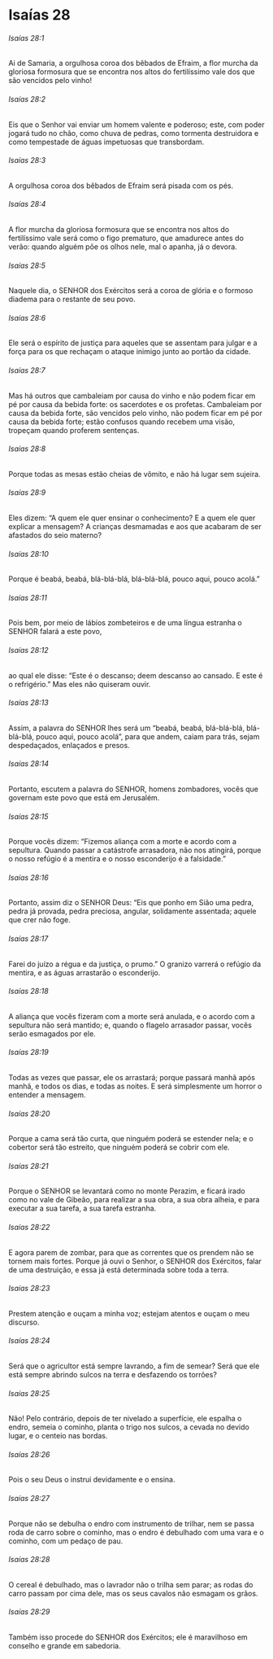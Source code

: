 # Isaías 28

###### Isaías 28:1

Ai de Samaria, a orgulhosa coroa dos bêbados de Efraim, a flor murcha da gloriosa formosura que se encontra nos altos do fertilíssimo vale dos que são vencidos pelo vinho!

###### Isaías 28:2

Eis que o Senhor vai enviar um homem valente e poderoso; este, com poder jogará tudo no chão, como chuva de pedras, como tormenta destruidora e como tempestade de águas impetuosas que transbordam.

###### Isaías 28:3

A orgulhosa coroa dos bêbados de Efraim será pisada com os pés.

###### Isaías 28:4

A flor murcha da gloriosa formosura que se encontra nos altos do fertilíssimo vale será como o figo prematuro, que amadurece antes do verão: quando alguém põe os olhos nele, mal o apanha, já o devora.

###### Isaías 28:5

Naquele dia, o SENHOR dos Exércitos será a coroa de glória e o formoso diadema para o restante de seu povo.

###### Isaías 28:6

Ele será o espírito de justiça para aqueles que se assentam para julgar e a força para os que rechaçam o ataque inimigo junto ao portão da cidade.

###### Isaías 28:7

Mas há outros que cambaleiam por causa do vinho e não podem ficar em pé por causa da bebida forte: os sacerdotes e os profetas. Cambaleiam por causa da bebida forte, são vencidos pelo vinho, não podem ficar em pé por causa da bebida forte; estão confusos quando recebem uma visão, tropeçam quando proferem sentenças.

###### Isaías 28:8

Porque todas as mesas estão cheias de vômito, e não há lugar sem sujeira.

###### Isaías 28:9

Eles dizem: “A quem ele quer ensinar o conhecimento? E a quem ele quer explicar a mensagem? A crianças desmamadas e aos que acabaram de ser afastados do seio materno?

###### Isaías 28:10

Porque é beabá, beabá, blá-blá-blá, blá-blá-blá, pouco aqui, pouco acolá.”

###### Isaías 28:11

Pois bem, por meio de lábios zombeteiros e de uma língua estranha o SENHOR falará a este povo,

###### Isaías 28:12

ao qual ele disse: “Este é o descanso; deem descanso ao cansado. E este é o refrigério.” Mas eles não quiseram ouvir.

###### Isaías 28:13

Assim, a palavra do SENHOR lhes será um “beabá, beabá, blá-blá-blá, blá-blá-blá, pouco aqui, pouco acolá”, para que andem, caiam para trás, sejam despedaçados, enlaçados e presos.

###### Isaías 28:14

Portanto, escutem a palavra do SENHOR, homens zombadores, vocês que governam este povo que está em Jerusalém.

###### Isaías 28:15

Porque vocês dizem: “Fizemos aliança com a morte e acordo com a sepultura. Quando passar a catástrofe arrasadora, não nos atingirá, porque o nosso refúgio é a mentira e o nosso esconderijo é a falsidade.”

###### Isaías 28:16

Portanto, assim diz o SENHOR Deus: “Eis que ponho em Sião uma pedra, pedra já provada, pedra preciosa, angular, solidamente assentada; aquele que crer não foge.

###### Isaías 28:17

Farei do juízo a régua e da justiça, o prumo.” O granizo varrerá o refúgio da mentira, e as águas arrastarão o esconderijo.

###### Isaías 28:18

A aliança que vocês fizeram com a morte será anulada, e o acordo com a sepultura não será mantido; e, quando o flagelo arrasador passar, vocês serão esmagados por ele.

###### Isaías 28:19

Todas as vezes que passar, ele os arrastará; porque passará manhã após manhã, e todos os dias, e todas as noites. E será simplesmente um horror o entender a mensagem.

###### Isaías 28:20

Porque a cama será tão curta, que ninguém poderá se estender nela; e o cobertor será tão estreito, que ninguém poderá se cobrir com ele.

###### Isaías 28:21

Porque o SENHOR se levantará como no monte Perazim, e ficará irado como no vale de Gibeão, para realizar a sua obra, a sua obra alheia, e para executar a sua tarefa, a sua tarefa estranha.

###### Isaías 28:22

E agora parem de zombar, para que as correntes que os prendem não se tornem mais fortes. Porque já ouvi o Senhor, o SENHOR dos Exércitos, falar de uma destruição, e essa já está determinada sobre toda a terra.

###### Isaías 28:23

Prestem atenção e ouçam a minha voz; estejam atentos e ouçam o meu discurso.

###### Isaías 28:24

Será que o agricultor está sempre lavrando, a fim de semear? Será que ele está sempre abrindo sulcos na terra e desfazendo os torrões?

###### Isaías 28:25

Não! Pelo contrário, depois de ter nivelado a superfície, ele espalha o endro, semeia o cominho, planta o trigo nos sulcos, a cevada no devido lugar, e o centeio nas bordas.

###### Isaías 28:26

Pois o seu Deus o instrui devidamente e o ensina.

###### Isaías 28:27

Porque não se debulha o endro com instrumento de trilhar, nem se passa roda de carro sobre o cominho, mas o endro é debulhado com uma vara e o cominho, com um pedaço de pau.

###### Isaías 28:28

O cereal é debulhado, mas o lavrador não o trilha sem parar; as rodas do carro passam por cima dele, mas os seus cavalos não esmagam os grãos.

###### Isaías 28:29

Também isso procede do SENHOR dos Exércitos; ele é maravilhoso em conselho e grande em sabedoria.

